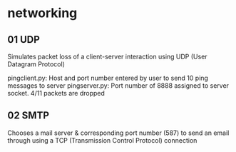 # networking

## 01 UDP

Simulates packet loss of a client-server interaction using UDP (User Datagram Protocol)

pingclient.py: Host and port number entered by user to send 10 ping messages to server
pingserver.py: Port number of 8888 assigned to server socket. 4/11 packets are dropped

## 02 SMTP

Chooses a mail server & corresponding port number (587) to send an email through using a TCP (Transmission Control Protocol) connection
